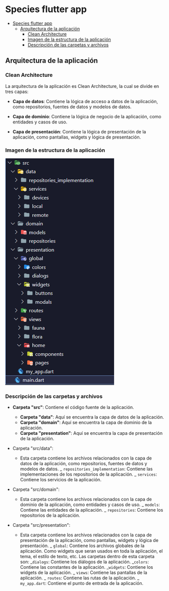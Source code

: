 # Species flutter app

- [Species flutter app](#species-flutter-app)
  - [Arquitectura de la aplicación](#arquitectura-de-la-aplicación)
    - [Clean Architecture](#clean-architecture)
    - [Imagen de la estructura de la aplicación](#imagen-de-la-estructura-de-la-aplicación)
    - [Descripción de las carpetas y archivos](#descripción-de-las-carpetas-y-archivos)


## Arquitectura de la aplicación

### Clean Architecture

La arquitectura de la aplicación es Clean Architecture, la cual se divide en tres capas:

- **Capa de datos**: Contiene la lógica de acceso a datos de la aplicación, como repositorios, fuentes de datos y modelos de datos.

- **Capa de dominio**: Contiene la lógica de negocio de la aplicación, como entidades y casos de uso.

- **Capa de presentación**: Contiene la lógica de presentación de la aplicación, como pantallas, widgets y lógica de presentación.

### Imagen de la estructura de la aplicación
![Estructura de la aplicación](./assets/images/estructura.png)


### Descripción de las carpetas y archivos

- **Carpeta "src"**: Contiene el código fuente de la aplicación.

  - **Carpeta "data"**: Aquí se encuentra la capa de datos de la aplicación.
  - **Carpeta "domain"**: Aquí se encuentra la capa de dominio de la aplicación.
  - **Carpeta "presentation"**: Aquí se encuentra la capa de presentación de la aplicación.

- Carpeta "src/data":

  - Esta carpeta contiene los archivos relacionados con la capa de datos de la aplicación, como repositorios, fuentes de datos y modelos de datos.
    _ `repositories_implementation`: Contiene las implementaciones de los repositorios de la aplicación.
    _ `services`: Contiene los servicios de la aplicación.

- Carpeta "src/domain":

  - Esta carpeta contiene los archivos relacionados con la capa de dominio de la aplicación, como entidades y casos de uso.
    _ `models`: Contiene las entidades de la aplicación.
    _ `repositories`: Contiene los repositorios de la aplicación.

- Carpeta "src/presentation":
  - Esta carpeta contiene los archivos relacionados con la capa de presentación de la aplicación, como pantallas, widgets y lógica de presentación.
    _ `global`: Contiene los archivos globales de la aplicación. Como widgets que seran usados en toda la aplicación, el tema, el estilo de texto, etc. Las carpetas dentro de esta carpeta son:
        \_`dialogs`: Contiene los diálogos de la aplicación.
        \_`colors`: Contiene las constantes de la aplicación.
        \_`widgets`: Contiene los widgets de la aplicación.
    _ `views`: Contiene las pantallas de la aplicación.
    _ `routes`: Contiene las rutas de la aplicación.
    _ `my_app.dart`: Contiene el punto de entrada de la aplicación.
